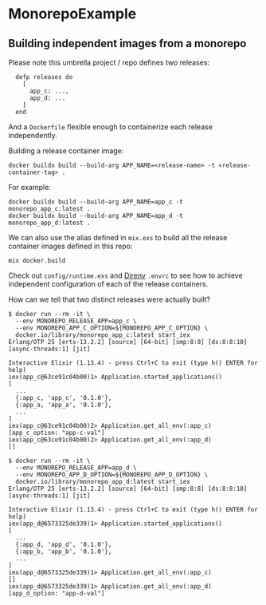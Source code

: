 # MonorepoExample

## Building independent images from a monorepo

Please note this umbrella project / repo defines two releases:

```
  defp releases do
    [
      app_c: ...,
      app_d: ...
    ]
  end
```

And a `Dockerfile` flexible enough to containerize each release independently.

Building a release container image:

```
docker buildx build --build-arg APP_NAME=<release-name> -t <release-container-tag> .
```

For example:

```
docker buildx build --build-arg APP_NAME=app_c -t monorepo_app_c:latest .
docker buildx build --build-arg APP_NAME=app_d -t monorepo_app_d:latest .
```

We can also use the alias defined in `mix.exs` to build all the release
container images defined in this repo:

```
mix docker.build
```

Check out `config/runtime.exs` and [Direnv](https://direnv.net/) `.envrc` to see how
to achieve independent configuration of each of the release containers.

How can we tell that two distinct releases were actually built?

```
$ docker run --rm -it \
  --env MONOREPO_RELEASE_APP=app_c \
  --env MONOREPO_APP_C_OPTION=${MONOREPO_APP_C_OPTION} \
  docker.io/library/monorepo_app_c:latest start_iex
Erlang/OTP 25 [erts-13.2.2] [source] [64-bit] [smp:8:8] [ds:8:8:10] [async-threads:1] [jit]

Interactive Elixir (1.13.4) - press Ctrl+C to exit (type h() ENTER for help)
iex(app_c@63ce91c04b00)1> Application.started_applications()
[
  ...
  {:app_c, 'app_c', '0.1.0'},
  {:app_a, 'app_a', '0.1.0'},
  ...
]
iex(app_c@63ce91c04b00)2> Application.get_all_env(:app_c)
[app_c_option: "app-c-val"]
iex(app_c@63ce91c04b00)2> Application.get_all_env(:app_d)
[]
```

```
$ docker run --rm -it \
  --env MONOREPO_RELEASE_APP=app_d \
  --env MONOREPO_APP_D_OPTION=${MONOREPO_APP_D_OPTION} \
  docker.io/library/monorepo_app_d:latest start_iex
Erlang/OTP 25 [erts-13.2.2] [source] [64-bit] [smp:8:8] [ds:8:8:10] [async-threads:1] [jit]

Interactive Elixir (1.13.4) - press Ctrl+C to exit (type h() ENTER for help)
iex(app_d@6573325de339)1> Application.started_applications()
[
  ...
  {:app_d, 'app_d', '0.1.0'},
  {:app_b, 'app_b', '0.1.0'},
  ...
]
iex(app_d@6573325de339)1> Application.get_all_env(:app_c)
[]
iex(app_d@6573325de339)1> Application.get_all_env(:app_d)
[app_d_option: "app-d-val"]
```
